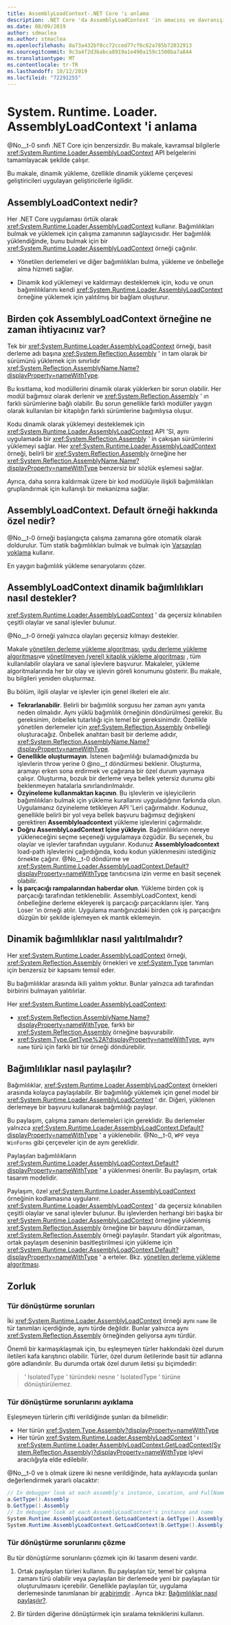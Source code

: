```yaml
---
title: AssemblyLoadContext-.NET Core 'ı anlama
description: .NET Core 'da AssemblyLoadContext 'in amacını ve davranışını anlamak için temel kavramlar.
ms.date: 08/09/2019
author: sdmaclea
ms.author: stmaclea
ms.openlocfilehash: 8a73a432bf8cc72cced77cf6c62a785b72032913
ms.sourcegitcommit: 9c3a4f2d3babca8919a1e490a159c1500ba7a844
ms.translationtype: MT
ms.contentlocale: tr-TR
ms.lasthandoff: 10/12/2019
ms.locfileid: "72291255"
---
```

# <a name="understanding-systemruntimeloaderassemblyloadcontext"></a>System. Runtime. Loader. AssemblyLoadContext 'i anlama

@No__t-0 sınıfı .NET Core için benzersizdir. Bu makale, kavramsal bilgilerle <xref:System.Runtime.Loader.AssemblyLoadContext> API belgelerini tamamlayacak şekilde çalışır.

Bu makale, dinamik yükleme, özellikle dinamik yükleme çerçevesi geliştiricileri uygulayan geliştiricilerle ilgilidir.

## <a name="what-is-the-assemblyloadcontext"></a>AssemblyLoadContext nedir?

Her .NET Core uygulaması örtük olarak <xref:System.Runtime.Loader.AssemblyLoadContext> kullanır.
Bağımlılıkları bulmak ve yüklemek için çalışma zamanının sağlayıcısıdır. Her bağımlılık yüklendiğinde, bunu bulmak için bir <xref:System.Runtime.Loader.AssemblyLoadContext> örneği çağırılır.

- Yönetilen derlemeleri ve diğer bağımlılıkları bulma, yükleme ve önbelleğe alma hizmeti sağlar.

- Dinamik kod yüklemeyi ve kaldırmayı desteklemek için, kodu ve onun bağımlılıklarını kendi <xref:System.Runtime.Loader.AssemblyLoadContext> örneğine yüklemek için yalıtılmış bir bağlam oluşturur.

## <a name="when-do-you-need-multiple-assemblyloadcontext-instances"></a>Birden çok AssemblyLoadContext örneğine ne zaman ihtiyacınız var?

Tek bir <xref:System.Runtime.Loader.AssemblyLoadContext> örneği, basit derleme adı başına <xref:System.Reflection.Assembly> ' in tam olarak bir sürümünü yüklemek için sınırlıdır <xref:System.Reflection.AssemblyName.Name?displayProperty=nameWithType>.

Bu kısıtlama, kod modüllerini dinamik olarak yüklerken bir sorun olabilir. Her modül bağımsız olarak derlenir ve <xref:System.Reflection.Assembly> ' ın farklı sürümlerine bağlı olabilir. Bu sorun genellikle farklı modüller yaygın olarak kullanılan bir kitaplığın farklı sürümlerine bağımlıysa oluşur.

Kodu dinamik olarak yüklemeyi desteklemek için <xref:System.Runtime.Loader.AssemblyLoadContext> API 'SI, aynı uygulamada bir <xref:System.Reflection.Assembly> ' in çakışan sürümlerini yüklemeyi sağlar. Her <xref:System.Runtime.Loader.AssemblyLoadContext> örneği, belirli bir <xref:System.Reflection.Assembly> örneğine her <xref:System.Reflection.AssemblyName.Name?displayProperty=nameWithType> benzersiz bir sözlük eşlemesi sağlar.

Ayrıca, daha sonra kaldırmak üzere bir kod modülüyle ilişkili bağımlılıkları gruplandırmak için kullanışlı bir mekanizma sağlar.

## <a name="what-is-special-about-the-assemblyloadcontextdefault-instance"></a>AssemblyLoadContext. Default örneği hakkında özel nedir?

@No__t-0 örneği başlangıçta çalışma zamanına göre otomatik olarak doldurulur.  Tüm statik bağımlılıkları bulmak ve bulmak için [Varsayılan yoklama](default-probing.md) kullanır.

En yaygın bağımlılık yükleme senaryolarını çözer.

## <a name="how-does-assemblyloadcontext-support-dynamic-dependencies"></a>AssemblyLoadContext dinamik bağımlılıkları nasıl destekler?

<xref:System.Runtime.Loader.AssemblyLoadContext> ' da geçersiz kılınabilen çeşitli olaylar ve sanal işlevler bulunur.

@No__t-0 örneği yalnızca olayları geçersiz kılmayı destekler.

Makale [yönetilen derleme yükleme algoritması](loading-managed.md), [uydu derleme yükleme algoritması](loading-resources.md)ve [yönetilmeyen (yerel) kitaplık yükleme algoritması](loading-unmanaged.md) , tüm kullanılabilir olaylara ve sanal işlevlere başvurur.  Makaleler, yükleme algoritmalarında her bir olay ve işlevin göreli konumunu gösterir. Bu makale, bu bilgileri yeniden oluşturmaz.

Bu bölüm, ilgili olaylar ve işlevler için genel ilkeleri ele alır.

- **Tekrarlanabilir**. Belirli bir bağımlılık sorgusu her zaman aynı yanıta neden olmalıdır. Aynı yüklü bağımlılık örneğinin döndürülmesi gerekir. Bu gereksinim, önbellek tutarlılığı için temel bir gereksinimdir. Özellikle yönetilen derlemeler için <xref:System.Reflection.Assembly> önbelleği oluşturacağız. Önbellek anahtarı basit bir derleme adıdır, <xref:System.Reflection.AssemblyName.Name?displayProperty=nameWithType>.
- **Genellikle oluşturmayın**.  İstenen bağımlılığı bulamadığınızda bu işlevlerin throw yerine 0 @no__t döndürmesi beklenir. Oluşturma, aramayı erken sona erdirmek ve çağırana bir özel durum yaymaya çalışır. Oluşturma, bozuk bir derleme veya bellek yetersiz durumu gibi beklenmeyen hatalarla sınırlandırılmalıdır.
- **Özyineleme kullanmaktan kaçının**. Bu işlevlerin ve işleyicilerin bağımlılıkları bulmak için yükleme kurallarını uyguladığının farkında olun. Uygulamanız özyineleme tetikleyen API 'Leri çağırmalıdır. Kodunuz, genellikle belirli bir yol veya bellek başvuru bağımsız değişkeni gerektiren **Assemblyloadcontext** yükleme işlevlerini çağırmalıdır.
- **Doğru AssemblyLoadContext Içine yükleyin**. Bağımlılıkların nereye yükleneceğini seçme seçeneği uygulamaya özgüdür.  Bu seçenek, bu olaylar ve işlevler tarafından uygulanır. Kodunuz **Assemblyloadcontext** load-path işlevlerini çağırdığında, kodu kodun yüklenmesini istediğiniz örnekte çağırır. @No__t-0 döndürme ve <xref:System.Runtime.Loader.AssemblyLoadContext.Default?displayProperty=nameWithType> tanıtıcısına izin verme en basit seçenek olabilir.
- **İş parçacığı rampalarından haberdar olun**. Yükleme birden çok iş parçacığı tarafından tetiklenebilir. AssemblyLoadContext, kendi önbelleğine derleme ekleyerek iş parçacığı parçacıklarını işler. Yarış Loser 'ın örneği atılır. Uygulama mantığınızdaki birden çok iş parçacığını düzgün bir şekilde işlemeyen ek mantık eklemeyin.

## <a name="how-are-dynamic-dependencies-isolated"></a>Dinamik bağımlılıklar nasıl yalıtılmalıdır?

Her <xref:System.Runtime.Loader.AssemblyLoadContext> örneği, <xref:System.Reflection.Assembly> örnekleri ve <xref:System.Type> tanımları için benzersiz bir kapsamı temsil eder.

Bu bağımlılıklar arasında ikili yalıtım yoktur. Bunlar yalnızca adı tarafından birbirini bulmayan yalıtılırlar.

Her <xref:System.Runtime.Loader.AssemblyLoadContext>:

- <xref:System.Reflection.AssemblyName.Name?displayProperty=nameWithType>, farklı bir <xref:System.Reflection.Assembly> örneğine başvurabilir.
- <xref:System.Type.GetType%2A?displayProperty=nameWithType>, aynı `name` türü için farklı bir tür örneği döndürebilir.

## <a name="how-are-dependencies-shared"></a>Bağımlılıklar nasıl paylaşılır?

Bağımlılıklar, <xref:System.Runtime.Loader.AssemblyLoadContext> örnekleri arasında kolayca paylaşılabilir. Bir bağımlılığı yüklemek için genel model bir <xref:System.Runtime.Loader.AssemblyLoadContext> ' dır.  Diğeri, yüklenen derlemeye bir başvuru kullanarak bağımlılığı paylaşır.

Bu paylaşım, çalışma zamanı derlemeleri için gereklidir. Bu derlemeler yalnızca <xref:System.Runtime.Loader.AssemblyLoadContext.Default?displayProperty=nameWithType> ' a yüklenebilir. @No__t-0, `WPF` veya `WinForms` gibi çerçeveler için de aynı gereklidir.

Paylaşılan bağımlılıkların <xref:System.Runtime.Loader.AssemblyLoadContext.Default?displayProperty=nameWithType> ' a yüklenmesi önerilir. Bu paylaşım, ortak tasarım modelidir.

Paylaşım, özel <xref:System.Runtime.Loader.AssemblyLoadContext> örneğinin kodlamasına uygulanır. <xref:System.Runtime.Loader.AssemblyLoadContext> ' da geçersiz kılınabilen çeşitli olaylar ve sanal işlevler bulunur. Bu işlevlerden herhangi biri başka bir <xref:System.Runtime.Loader.AssemblyLoadContext> örneğine yüklenmiş <xref:System.Reflection.Assembly> örneğine bir başvuru döndürzaman, <xref:System.Reflection.Assembly> örneği paylaşılır. Standart yük algoritması, ortak paylaşım deseninin basitleştirilmesi için yükleme için <xref:System.Runtime.Loader.AssemblyLoadContext.Default?displayProperty=nameWithType> ' a erteler.  Bkz. [yönetilen derleme yükleme algoritması](loading-managed.md).

## <a name="complications"></a>Zorluk

### <a name="type-conversion-issues"></a>Tür dönüştürme sorunları

İki <xref:System.Runtime.Loader.AssemblyLoadContext> örneği aynı `name` ile tür tanımları içerdiğinde, aynı türde değildir. Bunlar yalnızca aynı <xref:System.Reflection.Assembly> örneğinden geliyorsa aynı türdür.

Önemli bir karmaşıklaşmak için, bu eşleşmeyen türler hakkındaki özel durum iletileri kafa karıştırıcı olabilir. Türler, özel durum iletilerinde basit tür adlarına göre adlandırılır. Bu durumda ortak özel durum iletisi şu biçimdedir:

> ' IsolatedType ' türündeki nesne ' IsolatedType ' türüne dönüştürülemez.

### <a name="debugging-type-conversion-issues"></a>Tür dönüştürme sorunlarını ayıklama

Eşleşmeyen türlerin çifti verildiğinde şunları da bilmelidir:

- Her türün <xref:System.Type.Assembly?displayProperty=nameWithType>
- Her türün <xref:System.Runtime.Loader.AssemblyLoadContext> ' ı <xref:System.Runtime.Loader.AssemblyLoadContext.GetLoadContext(System.Reflection.Assembly)?displayProperty=nameWithType> işlevi aracılığıyla elde edilebilir.

@No__t-0 ve `b` olmak üzere iki nesne verildiğinde, hata ayıklayıcıda şunları değerlendirmek yararlı olacaktır:

```csharp
// In debugger look at each assembly's instance, Location, and FullName
a.GetType().Assembly
b.GetType().Assembly
// In debugger look at each AssemblyLoadContext's instance and name
System.Runtime.AssemblyLoadContext.GetLoadContext(a.GetType().Assembly)
System.Runtime.AssemblyLoadContext.GetLoadContext(b.GetType().Assembly)
```

### <a name="resolving-type-conversion-issues"></a>Tür dönüştürme sorunlarını çözme

Bu tür dönüştürme sorunlarını çözmek için iki tasarım deseni vardır.

1. Ortak paylaşılan türleri kullanın. Bu paylaşılan tür, temel bir çalışma zamanı türü olabilir veya paylaşılan bir derlemede yeni bir paylaşılan tür oluşturulmasını içerebilir.  Genellikle paylaşılan tür, uygulama derlemesinde tanımlanan bir [arabirimdir](../../csharp/language-reference/keywords/interface.md) . Ayrıca bkz: [Bağımlılıklar nasıl paylaşılır?](#how-are-dependencies-shared).

2. Bir türden diğerine dönüştürmek için sıralama tekniklerini kullanın.
